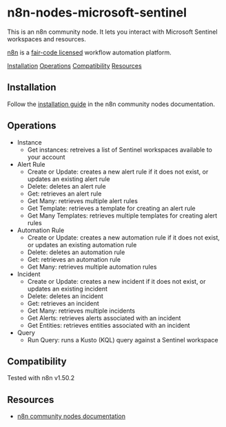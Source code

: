 # n8n-nodes-microsoft-sentinel

This is an n8n community node. It lets you interact with Microsoft Sentinel workspaces and resources.

[n8n](https://n8n.io/) is a [fair-code licensed](https://docs.n8n.io/reference/license/) workflow automation platform.

[Installation](#installation)
[Operations](#operations)
[Compatibility](#compatibility)
[Resources](#resources)

## Installation

Follow the [installation guide](https://docs.n8n.io/integrations/community-nodes/installation/) in the n8n community nodes documentation.

## Operations

- Instance
    - Get instances: retreives a list of Sentinel workspaces available to your account
- Alert Rule
    - Create or Update: creates a new alert rule if it does not exist, or updates an existing alert rule
    - Delete: deletes an alert rule
    - Get: retrieves an alert rule
    - Get Many: retrieves multiple alert rules
    - Get Template: retrieves a template for creating an alert rule
    - Get Many Templates: retrieves multiple templates for creating alert rules
- Automation Rule
    - Create or Update: creates a new automation rule if it does not exist, or updates an existing automation rule
    - Delete: deletes an automation rule
    - Get: retrieves an automation rule
    - Get Many: retrieves multiple automation rules
- Incident
    - Create or Update: creates a new incident if it does not exist, or updates an existing incident
    - Delete: deletes an incident
    - Get: retrieves an incident
    - Get Many: retrieves multiple incidents
    - Get Alerts: retrieves alerts associated with an incident
    - Get Entities: retrieves entities associated with an incident
- Query
    - Run Query: runs a Kusto (KQL) query against a Sentinel workspace

## Compatibility

Tested with n8n v1.50.2

## Resources

* [n8n community nodes documentation](https://docs.n8n.io/integrations/community-nodes/)
